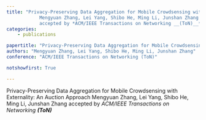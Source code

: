 ```yaml
---
title: "Privacy-Preserving Data Aggregation for Mobile Crowdsensing with Externality: An Auction Approach 
            Mengyuan Zhang, Lei Yang, Shibo He, Ming Li, Junshan Zhang 
            accepted by *ACM/IEEE Transactions on Networking __(ToN)__*"
categories:
    - publications

papertitle: "Privacy-Preserving Data Aggregation for Mobile Crowdsensing with Externality: An Auction Approach"
authors: "Mengyuan Zhang, Lei Yang, Shibo He, Ming Li, Junshan Zhang"
conference: "ACM/IEEE Transactions on Networking (ToN)"

notshowfirst: True

---
```

Privacy-Preserving Data Aggregation for Mobile Crowdsensing with Externality: An Auction Approach 
            Mengyuan Zhang, Lei Yang, Shibo He, Ming Li, Junshan Zhang 
            accepted by *ACM/IEEE Transactions on Networking __(ToN)__*


